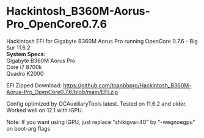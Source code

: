 # Hackintosh_B360M-Aorus-Pro_OpenCore0.7.6
Hackintosh EFI for Gigabyte B360M Aorus Pro running OpenCore 0.7.6 - Big Sur 11.6.2<br/>
<b>System Specs: </b><br/>
Gigabyte B360M Aorus Pro<br/>
Core i7 8700k<br/>
Quadro K2000<br/>

EFI Zipped Download: https://github.com/toanbbpro/Hackintosh_B360M-Aorus-Pro_OpenCore0.7.6/blob/main/EFI.zip

Config optimized by OCAuxiliaryTools latest. Tested on 11.6.2 and older. Worked well on 12.1 with iGPU.<br/>

Note: If you want using iGPU, just replace "shikigva=40" by "-wegnoegpu"<br/> on boot-arg flags
